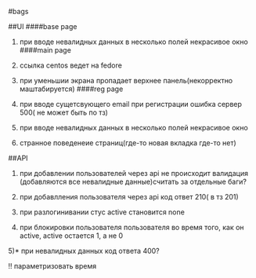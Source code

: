 #bags

##UI
####base page
1) при вводе невалидных данных в несколько полей некрасивое окно 
####main page
2) ссылка centos ведет на fedore

3) при уменьшии экрана пропадает верхнее панель(некорректно маштабируется)
####reg page
4) при вводе сущетсвующего email при регистрации ошибка сервер 500( не может быть по тз)

5) при вводе невалидных данных в несколько полей некрасивое окно

6) странное поведенеие страниц(где-то новая вкладка где-то нет)

##API
1) при добавлении пользователей через api не происходит валидация (добавляются все невалидные данные)считать за отдельные баги?

2) при добавлления пользователя через api код ответ 210( в тз 201)

3) при разлогинивании стус active становится none

4) при блокировки пользователя пользователя во время того, как он active, active остается 1, а не 0

5)* при невалидных данных код ответа 400?



!! параметризовать время 
 

